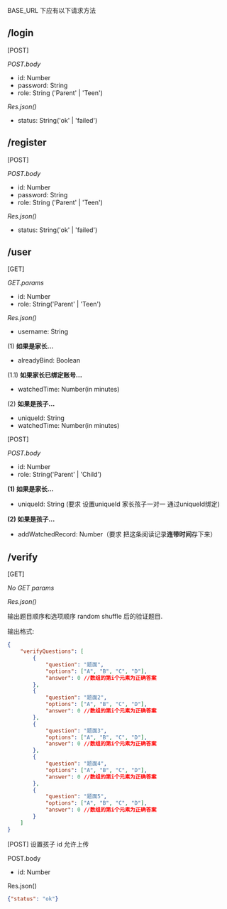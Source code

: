 BASE_URL 下应有以下请求方法

## **/login**

[POST]

*POST.body*

+ id: Number
+ password: String
+ role: String ('Parent' | 'Teen')

*Res.json()*

+ status: String('ok' | 'failed')



## **/register**

[POST]

*POST.body*

+ id: Number
+ password: String
+ role: String ('Parent' | 'Teen')

*Res.json()*

+ status: String('ok' | 'failed')



## **/user**

[GET]

*GET.params*

+ id: Number
+ role: String('Parent' | 'Teen')

*Res.json()*

+ username: String

(1) **如果是家长...**

+ alreadyBind: Boolean

(1.1) **如果家长已绑定账号...**

+ watchedTime: Number(in minutes)

(2) **如果是孩子...**

+ uniqueId: String
+ watchedTime: Number(in minutes)

[POST]

*POST.body*

+ id: Number
+ role: String('Parent' | 'Child')

**(1) 如果是家长...**

+ uniqueId: String (要求 设置uniqueId 家长孩子一对一 通过uniqueId绑定)

**(2) 如果是孩子...**

+ addWatchedRecord: Number（要求 把这条阅读记录**连带时间**存下来）



## /verify

[GET]

*No GET params*

*Res.json()*

输出题目顺序和选项顺序 random shuffle 后的验证题目.

输出格式:

```json
{
    "verifyQuestions": [
        {
            "question": "题面",
            "options": ["A", "B", "C", "D"],
            "answer": 0 //数组的第i个元素为正确答案
        }, 
        {
            "question": "题面2",
            "options": ["A", "B", "C", "D"],
            "answer": 0 //数组的第i个元素为正确答案
        }, 
        {
            "question": "题面3",
            "options": ["A", "B", "C", "D"],
            "answer": 0 //数组的第i个元素为正确答案
        }, 
        {
            "question": "题面4",
            "options": ["A", "B", "C", "D"],
            "answer": 0 //数组的第i个元素为正确答案
        }, 
        {
            "question": "题面5",
            "options": ["A", "B", "C", "D"],
            "answer": 0 //数组的第i个元素为正确答案
        }
    ]
}
```

[POST] 设置孩子 id 允许上传

POST.body

+ id: Number

Res.json()

```json
{"status": "ok"}
```

